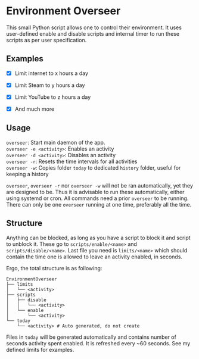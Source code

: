 # Environment Overseer

This small Python script allows one to control their environment.
It uses user-defined enable and disable scripts and internal timer to run these scripts as per user specification.

## Examples

* [X] Limit internet to x hours a day
* [X] Limit Steam to y hours a day
* [X] Limit YouTube to z hours a day
* [X] And much more


## Usage

`overseer`: Start main daemon of the app.  
`overseer -e <activity>`: Enables an activity  
`overseer -d <activity>`: Disables an activity  
`overseer -r`: Resets the time intervals for all activities  
`overseer -w`: Copies folder `today` to dedicated `history` folder, useful for keeping a history

`overseer`, `overseer -r` nor `overseer -w` will not be ran automatically, yet they are designed to be.
Thus it is advisable to run these automatically, either using systemd or cron.
All commands need a prior `overseer` to be running. There can only be one `overseer` running at one time, preferably all the time.

## Structure

Anything can be blocked, as long as you have a script to block it and script to unblock it.
These go to `scripts/enable/<name>` and `scripts/disable/<name>`.
Last file you need is `limits/<name>` which should contain the time one is allowed to leave an activity enabled, in seconds.

Ergo, the total structure is as following:
```
EnvironmentOverseer
├── limits
│   └── <activity>
├── scripts
│   ├── disable
│   │   └── <activity>
│   └── enable
│       └── <activity>
└── today
    └── <activity> # Auto generated, do not create
```

Files in `today` will be generated automatically and contains number of seconds activity spent enabled.
It is refreshed every ~60 seconds.
See my defined limits for examples.